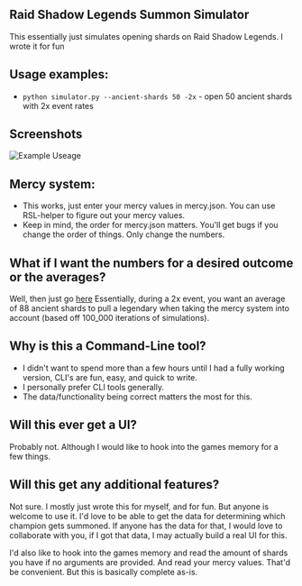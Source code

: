 ## Raid Shadow Legends Summon Simulator
This essentially just simulates opening shards on Raid Shadow Legends.
I wrote it for fun

## Usage examples:
* `python simulator.py --ancient-shards 50 -2x` - open 50 ancient shards with 2x event rates

## Screenshots
![Example Useage](https://i.imgur.com/CXIS9dq.png)

## Mercy system:
* This works, just enter your mercy values in mercy.json. You can use RSL-helper to figure out your mercy values.
* Keep in mind, the order for mercy.json matters. You'll get bugs if you change the order of things. Only change the numbers.

## What if I want the numbers for a desired outcome or the averages?
Well, then just go [here](https://gist.github.com/JackofSpades707/5e9c9da9ba3c51e7f202dfa04696da74)
Essentially, during a 2x event, you want an average of 88 ancient shards to pull a legendary when taking the mercy system into account (based off 100_000 iterations of simulations).

## Why is this a Command-Line tool?
* I didn't want to spend more than a few hours until I had a fully working version, CLI's are fun, easy, and quick to write.
* I personally prefer CLI tools generally.
* The data/functionality being correct matters the most for this.

## Will this ever get a UI?
Probably not. Although I would like to hook into the games memory for a few things.

## Will this get any additional features?
Not sure. I mostly just wrote this for myself, and for fun. But anyone is welcome to use it.
I'd love to be able to get the data for determining which champion gets summoned.
If anyone has the data for that, I would love to collaborate with you, if I got that data, I may actually build a real UI for this.

I'd also like to hook into the games memory and read the amount of shards you have if no arguments are provided.
And read your mercy values.
That'd be convenient. But this is basically complete as-is.
